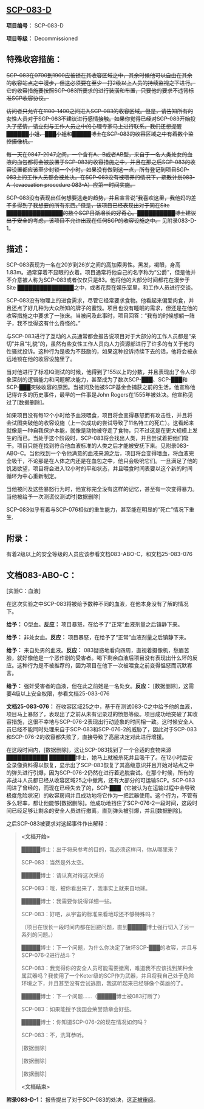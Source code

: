 ## [SCP-083-D](https://scp-wiki-cn.wikidot.com/decomm:scp-083-d)

**项目编号：** SCP-083-D

**项目等级：** Decommissioned

## **特殊收容措施：** 

~~SCP-083在0700到1900应被锁在其收容区域之中，其余时候他可以自由在其余的收容站点之中漫步，但这必须要在至少一打2级以上人员的持续监视之下进行。它的收容措施要按照SCP-083所要求的进行装潢和布置，只要他的要求不违背标准SCP收容协议。~~ 

~~访问者只允许在1100-1400之间进入SCP-083的收容区域。但是，请告知所有的女性人员对于SCP-083不建议进行感情接触。如果你觉得已经对SCP-083开始投入了感情，请立刻与工作人员之中的心理专家马上进行联系。我们还想提醒██████小姐、███小姐和█████博士在SCP-083的收容区域之中有着数个监控摄像机。~~ 

~~每一天在0847-2047之间，一个含有A、B或者AB型，来自于一名人类处女的血液的血包都将会被放置于SCP-083的收容措施之中，并且在那之后SCP-083的收容设置都应该至少封锁一个小时。如果没有做到这一点，所有登记到项目SCP-083上的工作人员都会被处决。在SCP-083没有被喂养的情况下，疏散计划083-A（evacuation procedure 083-A）应第一时间实施。~~ 

~~SCP-083没有表现出任何想要逃走的趋势，并且宣言说“我喜欢这里，我他妈的差不多得到了我想要的所有东西。”但是，该项目已经表现出对于同在Site ███████████████的数个SCP日渐增长的好奇心。██████████博士建议出于安全的考虑，该项目不允许出现在任何SCP的收容设施之中。~~ 见附录083-D-1。

## **描述：**

SCP-083表现为一名在20岁到26岁之间的高加索男性。黑发，褐眼，身高1.83m。通常穿着不显眼的衣着。项目通常将他自己的名字称为“公爵”，但是他并不介意被人称为SCP-083或者仅仅只是83。他将他的大部分时间都花在漫步于Site ███████████████之中，或者花费在娱乐室里，和工作人员进行交谈。

SCP-083没有物理上的进食需求，尽管它经常要求食物。他看起来偏爱肉食，并且还点了好几种为大众所知的牌子的蜜饯。项目也没有睡眠的需求，但还是在他的收容措施之中要求了一张床。当被问及此事时，项目回答：“我有的时候想躺一阵子，我不觉得这有什么奇怪的。”

与SCP-083进行了互动的人员通常都会报告说项目对于大部分的工作人员都是“亲切”并且“礼貌”的，虽然有些女性工作人员向人力资源部进行了许多的有关于他的性骚扰投诉。这种行为是极为不鼓励的，如果这种投诉持续下去的话，他将会被永远地锁在他的收容设施里了。

当对他进行了标准IQ测试的时候，他得到了155以上的分数，并且表现出了令人印象深刻的逻辑能力和问题解决能力，甚至成为了数次SCP-███、SCP-███和SCP-███突破收容的原因。当被问及他被SCP基金会捕获之前的生活，他宣称他记得许多的历史事件，最早的一件事是John Rogers在1555年被处决。他宣称见过了[数据删除]。

如果项目没有每12个小时给予血液喂食，项目将会变得暴怒而有攻击性，并且将会试图突破他的收容设施（上一次成功的尝试导致了11名特工的死亡）。这看起来就像是一种自我保护本能，就像是动物被夺走了食物，只不过这是在更大规模上发生的而已。当处于这个阶段时，SCP-083将会找出人类，并且尝试着把他们吸干。项目只能在找到符合他血液标准的人类之后才能被安抚下来。见附录083-ABO-C。当他找到一个令他满意的血液来源之后，项目将会变得嗜血，将血液完全吸干，不论那是在人体之内还是在血包之中，他只会吸吮它们。一旦满足了他的饥渴欲望，项目将会进入12小时的平和状态，并且喂食时间表要以这个新的时间循环为中心重新制定。

当他被问及这些暴怒行为时，他宣称完全没有这样的记忆，甚至有一次变得暴力。当他被给予一次测谎仪测试时[数据删除]

SCP-083似乎有着与SCP-076相似的重生能力，甚至能在明显的“死亡”情况下重生.

## **附录：**

有着2级以上的安全等级的人员应该参看文档083-ABO-C，和文档25-083-076

## **文档083-ABO-C：**

[实验C：血液]

在这次实验之中SCP-083将被给予数种不同的血液，在他本身没有了解的情况下。

**给予：** O型血。**反应：** 项目暴怒，在给予了“正常”血液剂量之后镇静下来。

**给予：** 非处女血。**反应：** 项目暴怒，在给予了“正常”血液剂量之后镇静下来。

**给予：** 来自处男的血液。**反应：** 083疑惑地看向四周，直视着摄像机，愁眉苦脸，就好像他是一个恶作剧的受害者。喝下剩余血液后项目没有表现出什么坏的反应。这种行为是不被推荐的，因为项目在他下一次被喂食之前变得愠怒而沉默寡言。

**给予：** 强奸受害者的血液，但在此之前她是一名处女。**反应：** [数据删除]，这需要4级以上安全权限，参看文档25-083-076

**文档25-083-076：** 在收容区域25之中，基于在测试083-C之中给予他的血液，项目马上暴怒了，表现出了之前从未有记录过的愤怒等级。项目成功地突破了其收容措施，这很不幸地与SCP-076-2表现出行动迹象的时间相一致。这时候安全人员已经不能同时处理来自于SCP-083和SCP-076-2的威胁了，因此对于SCP-083和SCP-076-2的收容都失败了，直接导致了高层决定对此进行增援。

在这段时间内，[数据删除]，这让SCP-083找到了一个合适的食物来源███████████ ███████博士，她马上就被杀死并且吸干了。在12小时后安全录像资料得以恢复，显示出了SCP-083恢复了其高级意识并且开始对站点之中的弹头进行引爆，因为SCP-076-2仍然在进行着逃脱尝试。在那个时候，所有的非战斗人员都已经从收容区域25之中撤离，还有大部分的可运输SCP。SCP-083闯进了曾经的，而现在已经失去了的，SCP-███（它被认为在运输过程中会导致极度危险状况）的收容房间并且成功地将它作为一把武器使用。这个行为，不管有多么轻率，都让他能够[数据删除]。他成功地挡住了SCP-076-2一段时间，这段时间已经足够让剩余的安全人员进行撤离，直到弹头被引爆，并且[数据删除]。

之后SCP-083被要求对这起事件作出解释：

> **<文档开始>**
>
> █████博士：出于将来参考的目的，我必须这样问，你从哪里来？
>
> SCP-083：当然是外太空。
>
> █████博士：请认真对待这次采访
>
> SCP-083：哦，被你看出来了，我事实上就来自地球。
>
> █████博士：我需要你说得详细一些。
>
> SCP-083：好吧，从宇宙的标准来看地球还不够特殊吗？
>
> （项目在很长一段时间内都在回避问题，直到█████博士强行切入了另一系列的问题。）
>
> █████博士：下一个问题，为什么你决定了破坏SCP-███的收容，并且与SCP-076-2进行战斗？
>
> SCP-083：我觉得你的安全人员可能需要撤离，难道我不应该找到某种金属武器吗？我使用了一个Keter级的SCP作为武器，并且将我自己处于危险环境之下，并且甚至没有尝试逃跑，我这听起来已经够像个英雄的了。
>
> █████博士：下一个问题……（█████博士被083打断了）
>
> SCP-083：如果能授予我国会荣誉勋章会好些。
>
> █████博士：你知道SCP-076-2的现在情况如何吗？
>
> SCP-083：不，洗耳恭听。
>
> [数据删除]
>
> [数据删除]
>
> [数据删除]
>
> **<文档结束>**

**附录083-D-1：** 报告提出了对于SCP-083的处决，这[正被审阅](http://scp-wiki-cn.wikidot.com/duke-till-dawn)。